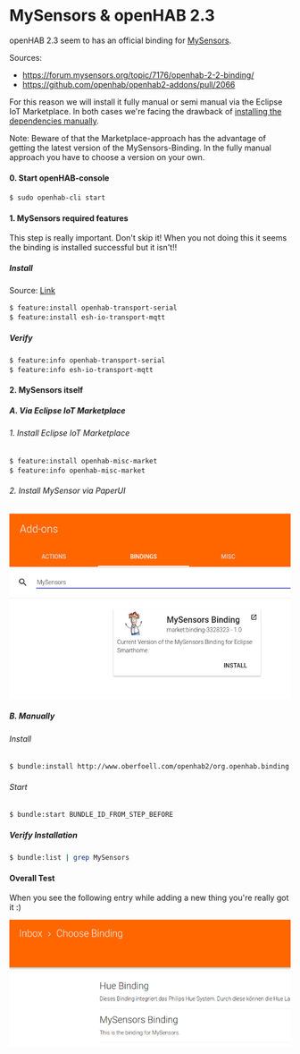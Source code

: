 # MySensors & openHAB 2.3

openHAB 2.3 seem to has an official binding for [MySensors](https://www.mysensors.org/).

Sources:
* https://forum.mysensors.org/topic/7176/openhab-2-2-binding/
* https://github.com/openhab/openhab2-addons/pull/2066


For this reason we will install it fully manual or semi manual via the Eclipse IoT Marketplace.
In both cases we're facing the drawback of [installing the dependencies manually](https://forum.mysensors.org/topic/7176/openhab-2-2-binding/8).

Note: Beware of that the Marketplace-approach has the advantage of getting the latest version of the MySensors-Binding. In the fully manual approach you have to choose a version on your own. 


#### 0. Start openHAB-console
```bash
$ sudo openhab-cli start
```

#### 1. MySensors required features
This step is really important. Don't skip it!
When you not doing this it seems the binding is installed successful but it isn't!!

##### Install
Source: [Link](https://github.com/tobof/openhab2-addons/wiki/Installation)

```bash
$ feature:install openhab-transport-serial
$ feature:install esh-io-transport-mqtt
```
##### Verify
```bash
$ feature:info openhab-transport-serial 
$ feature:info esh-io-transport-mqtt
```

#### 2. MySensors itself

##### A. Via Eclipse IoT Marketplace
###### 1. Install Eclipse IoT Marketplace
```bash
$ feature:install openhab-misc-market
$ feature:info openhab-misc-market
```
###### 2. Install MySensor via PaperUI
![search](./img/search_binding.png)

##### B. Manually
###### Install
```bash
$ bundle:install http://www.oberfoell.com/openhab2/org.openhab.binding.mysensors-2.4.0-SNAPSHOT.jar
```
###### Start
```bash
$ bundle:start BUNDLE_ID_FROM_STEP_BEFORE
```
##### Verify Installation
```bash
$ bundle:list | grep MySensors 
```

#### Overall Test
When you see the following entry while adding a new thing you're really got it :)

![add](./img/add_thing.png)
